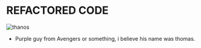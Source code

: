 # REFACTORED CODE

![thanos](https://github.com/user-attachments/assets/c81bd6ac-1d7f-4c7f-aa91-d92485d074b6)

- Purple guy from Avengers or something, i believe his name was thomas.
